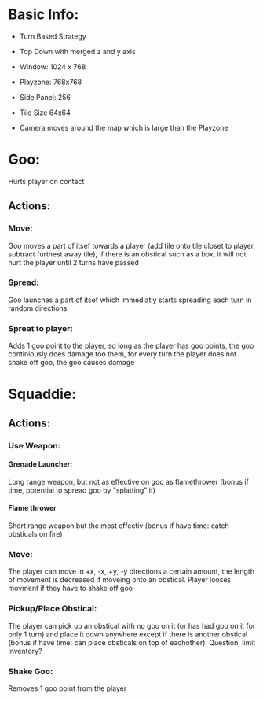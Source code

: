 # Basic Info:

- Turn Based Strategy

- Top Down with merged z and y axis

- Window: 1024 x 768

- Playzone: 768x768

- Side Panel: 256

- Tile Size 64x64

- Camera moves around the map which is large than the Playzone

# Goo: 

Hurts player on contact

## Actions: 

### Move: 

Goo moves a part of itsef towards a player (add tile onto tile closet to player, subtract furthest away tile), if there is an obstical such as a box, it will not hurt the player until 2 turns have passed

### Spread: 

Goo launches a part of itsef which immediatly starts spreading each turn in random directions

### Spreat to player: 

Adds 1 goo point to the player, so long as the player has goo points, the goo continiously does damage too them, for every turn the player does not shake off goo, the goo causes damage

# Squaddie: 

## Actions: 

### Use Weapon: 

#### Grenade Launcher: 
Long range weapon, but not as effective on goo as flamethrower (bonus if time, potential to spread goo by "splatting" it)


#### Flame thrower
Short range weapon but the most effectiv (bonus if have time: catch obsticals on fire)

### Move: 
The player can move in +x, -x, +y, -y directions a certain amount, the length of movement is decreased if moveing onto an obstical. Player looses movment if they have to shake off goo

### Pickup/Place Obstical: 
The player can pick up an obstical with no goo on it (or has had goo on it for only 1 turn) and place it down anywhere except if there is another obstical (bonus if have time: can place obsticals on top of eachother). Question, limit inventory?

### Shake Goo: 
Removes 1 goo point from the player
